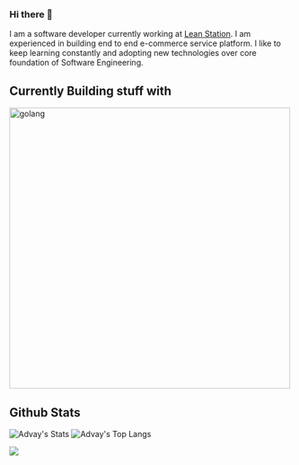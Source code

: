 ### Hi there 👋

I am a software developer currently working at [Lean Station](https://leanstation.com). I am experienced in building end to end e-commerce service platform. I like to keep learning constantly and adopting new technologies over core foundation of Software Engineering.

## Currently Building stuff with
<img src="https://miro.medium.com/max/3200/1*8bPiDNL1K1ZdK9O_T5IVKw.png" width=500 alt="golang"> 


## Github Stats

![Advay's Stats](https://github-readme-stats.vercel.app/api?username=arajhansa&count_private=true&hide_border=true&show_icons=true&hide_title=true&hide=stars)
![Advay's Top Langs](https://github-readme-stats.vercel.app/api/top-langs/?username=arajhansa&layout=compact&hide=php&hide_border=true)

![](https://visitor-badge.glitch.me/badge?page_id=arajhansa.arajhansa)

